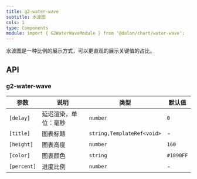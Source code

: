 ```yaml
---
title: g2-water-wave
subtitle: 水波图
cols: 1
type: Components
module: import { G2WaterWaveModule } from '@delon/chart/water-wave';
---
```


水波图是一种比例的展示方式，可以更直观的展示关键值的占比。

## API

### g2-water-wave

| 参数      | 说明                                      | 类型         | 默认值 |
|----------|------------------------------------------|-------------|-------|
| `[delay]` | 延迟渲染，单位：毫秒 | `number`    | `0`    |
| `[title]` | 图表标题 | `string,TemplateRef<void>` | - |
| `[height]` | 图表高度 | `number` | `160` |
| `[color]` | 图表颜色 | `string` | `#1890FF` |
| `[percent]` | 进度比例 | `number` | - |
